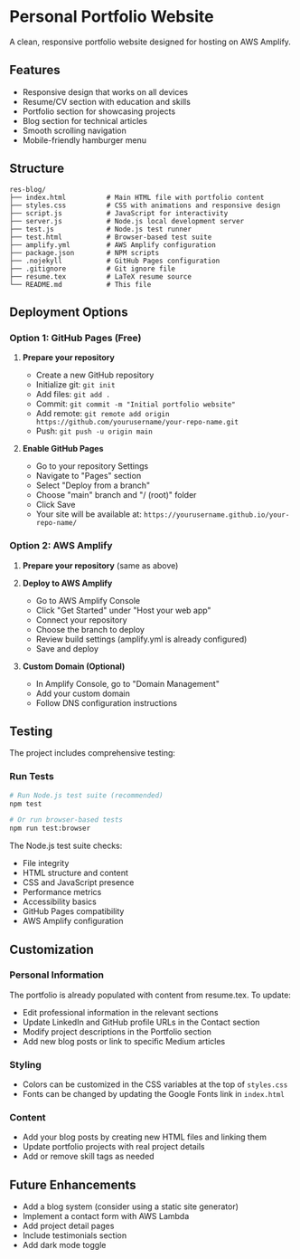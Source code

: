 # Personal Portfolio Website

A clean, responsive portfolio website designed for hosting on AWS Amplify.

## Features

- Responsive design that works on all devices
- Resume/CV section with education and skills
- Portfolio section for showcasing projects
- Blog section for technical articles
- Smooth scrolling navigation
- Mobile-friendly hamburger menu

## Structure

```
res-blog/
├── index.html          # Main HTML file with portfolio content
├── styles.css          # CSS with animations and responsive design
├── script.js           # JavaScript for interactivity
├── server.js           # Node.js local development server
├── test.js             # Node.js test runner
├── test.html           # Browser-based test suite
├── amplify.yml         # AWS Amplify configuration
├── package.json        # NPM scripts
├── .nojekyll           # GitHub Pages configuration
├── .gitignore          # Git ignore file
├── resume.tex          # LaTeX resume source
└── README.md           # This file
```

## Deployment Options

### Option 1: GitHub Pages (Free)

1. **Prepare your repository**
   - Create a new GitHub repository
   - Initialize git: `git init`
   - Add files: `git add .`
   - Commit: `git commit -m "Initial portfolio website"`
   - Add remote: `git remote add origin https://github.com/yourusername/your-repo-name.git`
   - Push: `git push -u origin main`

2. **Enable GitHub Pages**
   - Go to your repository Settings
   - Navigate to "Pages" section
   - Select "Deploy from a branch"
   - Choose "main" branch and "/ (root)" folder
   - Click Save
   - Your site will be available at: `https://yourusername.github.io/your-repo-name/`

### Option 2: AWS Amplify

1. **Prepare your repository** (same as above)

2. **Deploy to AWS Amplify**
   - Go to AWS Amplify Console
   - Click "Get Started" under "Host your web app"
   - Connect your repository
   - Choose the branch to deploy
   - Review build settings (amplify.yml is already configured)
   - Save and deploy

3. **Custom Domain (Optional)**
   - In Amplify Console, go to "Domain Management"
   - Add your custom domain
   - Follow DNS configuration instructions

## Testing

The project includes comprehensive testing:

### Run Tests
```bash
# Run Node.js test suite (recommended)
npm test

# Or run browser-based tests
npm run test:browser
```

The Node.js test suite checks:
- File integrity
- HTML structure and content
- CSS and JavaScript presence
- Performance metrics
- Accessibility basics
- GitHub Pages compatibility
- AWS Amplify configuration

## Customization

### Personal Information
The portfolio is already populated with content from resume.tex. To update:
- Edit professional information in the relevant sections
- Update LinkedIn and GitHub profile URLs in the Contact section
- Modify project descriptions in the Portfolio section
- Add new blog posts or link to specific Medium articles

### Styling
- Colors can be customized in the CSS variables at the top of `styles.css`
- Fonts can be changed by updating the Google Fonts link in `index.html`

### Content
- Add your blog posts by creating new HTML files and linking them
- Update portfolio projects with real project details
- Add or remove skill tags as needed

## Future Enhancements

- Add a blog system (consider using a static site generator)
- Implement a contact form with AWS Lambda
- Add project detail pages
- Include testimonials section
- Add dark mode toggle